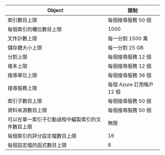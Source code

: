 Object|限制
---|---
索引數目上限|每個搜尋服務 50 個
每個索引的欄位數目上限|1000
文件計數上限|每一分割 1500 萬
儲存體大小上限|每一分割 25 GB
分割上限|每個搜尋服務 12 個
複本上限|每個搜尋服務 12 個
搜尋單位上限|每個搜尋服務 36 個
搜尋服務上限|每個 Azure 訂用帳戶 12 個
索引子數目上限|每個搜尋服務 50 個
資料來源數目上限|每個搜尋服務 50 個
可以在單一索引子引動過程中編製索引的文件數目上限|無限
每個索引的評分設定檔數目上限|16
每個設定檔的函式數目上限|8

